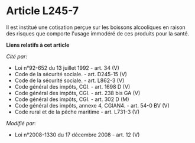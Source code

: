 # Article L245-7

Il est institué une cotisation perçue sur les boissons alcooliques en raison des risques que comporte l'usage immodéré de ces
produits pour la santé.

**Liens relatifs à cet article**

_Cité par_:

  - Loi n°92-652 du 13 juillet 1992 - art. 34 (V)
  - Code de la sécurité sociale. - art. D245-15 (V)
  - Code de la sécurité sociale. - art. L862-3 (V)
  - Code général des impôts, CGI. - art. 1698 D (V)
  - Code général des impôts, CGI. - art. 238 bis GA (V)
  - Code général des impôts, CGI. - art. 302 D (M)
  - Code général des impôts, annexe 4, CGIAN4. - art. 54-0 BV (V)
  - Code rural et de la pêche maritime - art. L731-3 (V)

_Modifié par_:

  - Loi n°2008-1330 du 17 décembre 2008 - art. 12 (V)
